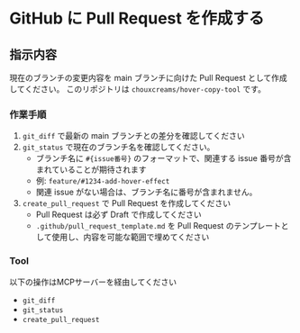 # GitHub に Pull Request を作成する

## 指示内容

現在のブランチの変更内容を main ブランチに向けた Pull Request として作成してください。
このリポジトリは `chouxcreams/hover-copy-tool` です。

### 作業手順

1. `git_diff` で最新の main ブランチとの差分を確認してください
2. `git_status` で現在のブランチ名を確認してください。
   - ブランチ名に `#{issue番号}` のフォーマットで、関連する issue 番号が含まれていることが期待されます
   - 例: `feature/#1234-add-hover-effect`
   - 関連 issue がない場合は、ブランチ名に番号が含まれません。
3. `create_pull_request` で Pull Request を作成してください
   - Pull Request は必ず Draft で作成してください
   - `.github/pull_request_template.md` を Pull Request のテンプレートとして使用し、内容を可能な範囲で埋めてください

### Tool

以下の操作はMCPサーバーを経由してください

- `git_diff`
- `git_status`
- `create_pull_request`
